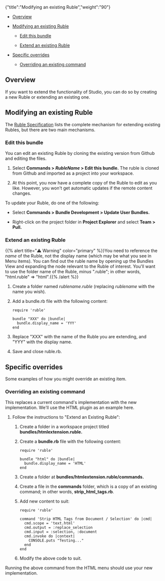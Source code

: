 {"title":"Modifying an existing Ruble","weight":"90"}

* [Overview](#overview)

* [Modifying an existing Ruble](#modifying-an-existing-ruble)

    * [Edit this bundle](#edit-this-bundle)

    * [Extend an existing Ruble](#extend-an-existing-ruble)

* [Specific overrides](#specific-overrides)

    * [Overriding an existing command](#overriding-an-existing-command)

## Overview

If you want to extend the functionality of Studio, you can do so by creating a new Ruble or extending an existing one.

## Modifying an existing Ruble

The [Ruble Specification](/docs/appc/Axway_Appcelerator_Studio/Axway_Appcelerator_Studio_Guide/Customizing_Studio/Rubles/Ruble_Specification/) lists the complete mechanism for extending existing Rubles, but there are two main mechanisms.

### Edit this bundle

You can edit an existing Ruble by cloning the existing version from Github and editing the files.

1. Select **Commands > _RubleName_ > Edit this bundle.**
    The ruble is cloned from Github and imported as a project into your workspace.

2. At this point, you now have a complete copy of the Ruble to edit as you like. However, you won't get automatic updates if the remote content changes.

To update your Ruble, do one of the following:

* Select **Commands > Bundle Development > Update User Bundles.**

* Right-click on the project folder in **Project Explorer** and select **Team > Pull.**

### Extend an existing Ruble

{{% alert title="⚠️ Warning" color="primary" %}}You need to reference the _name_ of the Ruble, not the display name (which may be what you see in Menu items). You can find out the ruble name by opening up the Bundles View and expanding the node relevant to the Ruble of interest. You'll want to use the folder name of the Ruble, _minus_ ".ruble"; in other words, "html.ruble" => "html".{{% /alert %}}

1. Create a folder named _rublename.ruble_ (replacing _rublename_ with the name you wish).

2. Add a bundle.rb file with the following content:

    ```
    require 'ruble'

    bundle "XXX" do |bundle|
      bundle.display_name = 'YYY'
    end
    ```

3. Replace "XXX" with the name of the Ruble you are extending, and "YYY" with the display name.

4. Save and close ruble.rb.

## Specific overrides

Some examples of how you might override an existing item.

### Overriding an existing command

This replaces a current command's implementation with the new implementation. We'll use the HTML plugin as an example here.

1. Follow the instructions to "Extend an Existing Ruble":

    1. Create a folder in a workspace project titled **bundles/htmlextension.ruble.**

    2. Create a **bundle.rb** file with the following content:

        ```
        require 'ruble'

        bundle "html" do |bundle|
          bundle.display_name = 'HTML'
        end
        ```

    3. Create a folder at **bundles/htmlextension.ruble/commands.**

    4. Create a file in the **commands** folder, which is a copy of an existing command; in other words, **strip\_html\_tags.rb**.

    5. Add new content to suit:

        ```
        require 'ruble'

        command 'Strip HTML Tags from Document / Selection' do |cmd|
          cmd.scope = 'text.html'
          cmd.output = :replace_selection
          cmd.input = :selection, :document
          cmd.invoke do |context|
            CONSOLE.puts "Testing..."
          end
        end
        ```

    6. Modify the above code to suit.

Running the above command from the HTML menu should use your new implementation.
